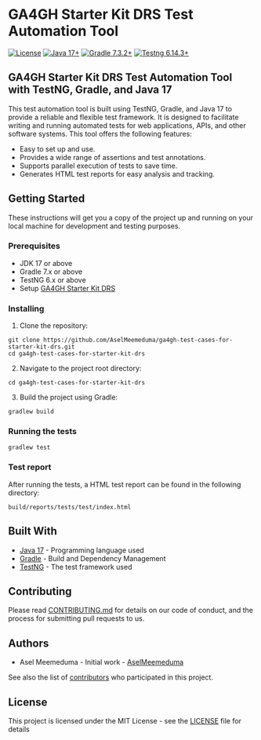 # GA4GH Starter Kit DRS Test Automation Tool

[![License](https://img.shields.io/badge/License-Apache%202.0-blue.svg?style=flat-square)](https://opensource.org/licenses/Apache-2.0)
[![Java 17+](https://img.shields.io/badge/java-17+-blue.svg?style=flat-square)](https://www.java.com)
[![Gradle 7.3.2+](https://img.shields.io/badge/gradle-7.3.2+-blue.svg?style=flat-square)](https://gradle.org/)
[![Testng 6.14.3+](https://img.shields.io/badge/Testng-6.14.3+-blue.svg?style=flat-square)](https://testng.org/doc/)

## GA4GH Starter Kit DRS Test Automation Tool with TestNG, Gradle, and Java 17

This test automation tool is built using TestNG, Gradle, and Java 17 to provide a reliable and flexible test framework. 
It is designed to facilitate writing and running automated tests for web applications, APIs, and other software systems. 
This tool offers the following features:

* Easy to set up and use.
* Provides a wide range of assertions and test annotations.
* Supports parallel execution of tests to save time.
* Generates HTML test reports for easy analysis and tracking.

## Getting Started

These instructions will get you a copy of the project up and running on your local machine for development and testing purposes.

### Prerequisites

* JDK 17 or above
* Gradle 7.x or above
* TestNG 6.x or above
* Setup [GA4GH Starter Kit DRS](https://github.com/ga4gh/ga4gh-starter-kit-drs) 

### Installing

1. Clone the repository:

```
git clone https://github.com/AselMeemeduma/ga4gh-test-cases-for-starter-kit-drs.git
cd ga4gh-test-cases-for-starter-kit-drs
```

2. Navigate to the project root directory:

```
cd ga4gh-test-cases-for-starter-kit-drs
```

3. Build the project using Gradle:

```
gradlew build
```

### Running the tests

```
gradlew test
```

### Test report

After running the tests, a HTML test report can be found in the following directory:

```
build/reports/tests/test/index.html
```

## Built With

* [Java 17](https://www.java.com/en/) - Programming language used
* [Gradle](https://gradle.org/) - Build and Dependency Management
* [TestNG](https://testng.org/doc/) - The test framework used

## Contributing

Please read [CONTRIBUTING.md](https://github.com/github/docs/blob/main/CONTRIBUTING.md) for details on our code of conduct, and the process for submitting pull requests to us.

## Authors
* Asel Meemeduma - Initial work - [AselMeemeduma](https://github.com/AselMeemeduma)

See also the list of [contributors](https://github.com/AselMeemeduma/ga4gh-test-cases-for-starter-kit-drs/graphs/contributors) who participated in this project.

## License

This project is licensed under the MIT License - see the [LICENSE](https://github.com/AselMeemeduma/ga4gh-test-cases-for-starter-kit-drs/blob/develop/LICENSE) file for details


